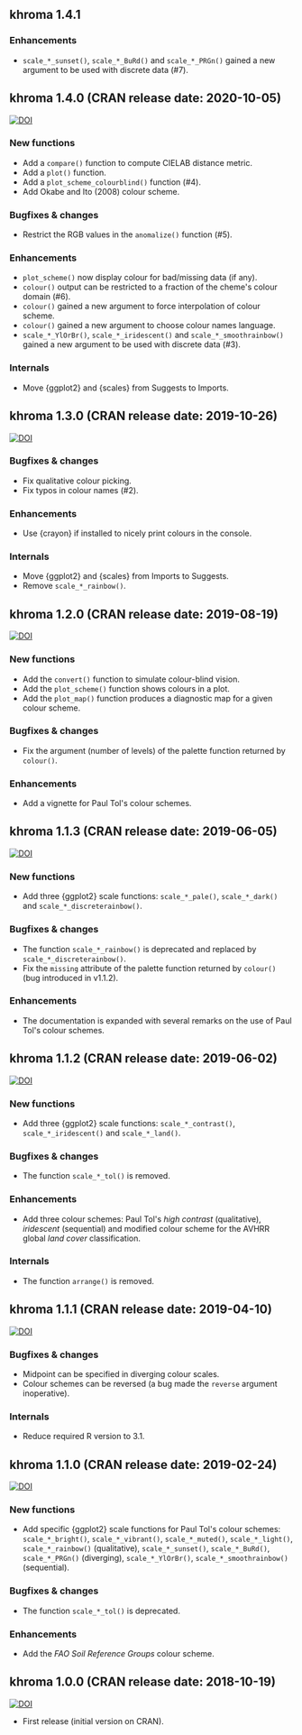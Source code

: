 ## khroma 1.4.1
### Enhancements
* `scale_*_sunset()`, `scale_*_BuRd()` and `scale_*_PRGn()` gained a new argument to be used with discrete data (#7).

## khroma 1.4.0 (CRAN release date: 2020-10-05)
[![DOI](https://zenodo.org/badge/DOI/10.5281/zenodo.4067906.svg)](https://doi.org/10.5281/zenodo.4067906)

### New functions
* Add a `compare()` function to compute CIELAB distance metric.
* Add a `plot()` function.
* Add a `plot_scheme_colourblind()` function (#4).
* Add Okabe and Ito (2008) colour scheme.

### Bugfixes & changes
* Restrict the RGB values in the `anomalize()` function (#5).

### Enhancements
* `plot_scheme()` now display colour for bad/missing data (if any).
* `colour()` output can be restricted to a fraction of the cheme's colour domain (#6).
* `colour()` gained a new argument to force interpolation of colour scheme.
* `colour()` gained a new argument to choose colour names language.
* `scale_*_YlOrBr()`, `scale_*_iridescent()` and `scale_*_smoothrainbow()` gained a new argument to be used with discrete data (#3).

### Internals
* Move {ggplot2} and {scales} from Suggests to Imports.

## khroma 1.3.0 (CRAN release date: 2019-10-26)
[![DOI](https://zenodo.org/badge/DOI/10.5281/zenodo.3519838.svg)](https://doi.org/10.5281/zenodo.3519838)

### Bugfixes & changes
* Fix qualitative colour picking.
* Fix typos in colour names (#2).

### Enhancements
* Use {crayon} if installed to nicely print colours in the console.

### Internals
* Move {ggplot2} and {scales} from Imports to Suggests.
* Remove `scale_*_rainbow()`.

## khroma 1.2.0 (CRAN release date: 2019-08-19)
[![DOI](https://zenodo.org/badge/DOI/10.5281/zenodo.3371615.svg)](https://doi.org/10.5281/zenodo.3371615)

### New functions
* Add the `convert()` function to simulate colour-blind vision.
* Add the `plot_scheme()` function shows colours in a plot.
* Add the `plot_map()` function produces a diagnostic map for a given colour scheme.

### Bugfixes & changes
* Fix the argument (number of levels) of the palette function returned by `colour()`.

### Enhancements
* Add a vignette for Paul Tol's colour schemes.

## khroma 1.1.3 (CRAN release date: 2019-06-05)
[![DOI](https://zenodo.org/badge/DOI/10.5281/zenodo.3239344.svg)](https://doi.org/10.5281/zenodo.3239344)

### New functions
* Add three {ggplot2} scale functions: `scale_*_pale()`, `scale_*_dark()` and `scale_*_discreterainbow()`.

### Bugfixes & changes
* The function `scale_*_rainbow()` is deprecated and replaced by `scale_*_discreterainbow()`.
* Fix the `missing` attribute of the palette function returned by `colour()` (bug introduced in v1.1.2).

### Enhancements
* The documentation is expanded with several remarks on the use of Paul Tol's colour schemes.

## khroma 1.1.2 (CRAN release date: 2019-06-02)
[![DOI](https://zenodo.org/badge/DOI/10.5281/zenodo.3237015.svg)](https://doi.org/10.5281/zenodo.3237015)

### New functions
* Add three {ggplot2} scale functions: `scale_*_contrast()`, `scale_*_iridescent()` and `scale_*_land()`.

### Bugfixes & changes
* The function `scale_*_tol()` is removed.

### Enhancements
* Add three colour schemes: Paul Tol's *high contrast* (qualitative), *iridescent* (sequential) and modified colour scheme for the AVHRR global *land cover* classification.

### Internals
* The function `arrange()` is removed.

## khroma 1.1.1 (CRAN release date: 2019-04-10)
[![DOI](https://zenodo.org/badge/DOI/10.5281/zenodo.2635680.svg)](https://doi.org/10.5281/zenodo.2635680)

### Bugfixes & changes
* Midpoint can be specified in diverging colour scales.
* Colour schemes can be reversed (a bug made the `reverse` argument inoperative).

### Internals
* Reduce required R version to 3.1.

## khroma 1.1.0 (CRAN release date: 2019-02-24)
[![DOI](https://zenodo.org/badge/DOI/10.5281/zenodo.2577258.svg)](https://doi.org/10.5281/zenodo.2577258)

### New functions
* Add specific {ggplot2} scale functions for Paul Tol's colour schemes: `scale_*_bright()`, `scale_*_vibrant()`, `scale_*_muted()`, `scale_*_light()`, `scale_*_rainbow()` (qualitative), `scale_*_sunset()`, `scale_*_BuRd()`, `scale_*_PRGn()` (diverging), `scale_*_YlOrBr()`, `scale_*_smoothrainbow()` (sequential).

### Bugfixes & changes
* The function `scale_*_tol()` is deprecated.

### Enhancements
* Add the *FAO Soil Reference Groups* colour scheme.

## khroma 1.0.0 (CRAN release date: 2018-10-19)
[![DOI](https://zenodo.org/badge/DOI/10.5281/zenodo.1472078.svg)](https://doi.org/10.5281/zenodo.1472078)

* First release (initial version on CRAN).
